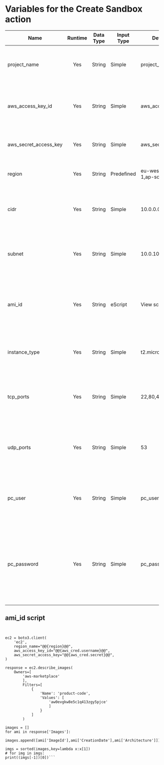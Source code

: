 # Variables for the Create Sandbox action

  |Name        |Runtime  |Data Type   |Input Type  |Default Value|Label       |Description |Secret    |Private  |Mandatory |Regex     |
  | --- | :---: | --- | --- | --- | --- | --- | :---: | :---: | :---: | --- |
  | project_name | Yes | String   | Simple      | project_name |Project Name| Define a unique project name. This project name will be used as a prefix for all necessary objects within AWS and Prism Central|No|No|Yes| `^[a-zA-Z0-9\_]+$` |
  |aws_access_key_id|Yes|String|Simple|aws_access_key_id|AWS Access Key ID|Enter your AWS Access Key ID. The user need the following permissions: AmazonEC2FullAccess, AmazonVPCFullAccess, IAMFullAccess|No|No|Yes||
  |aws_secret_access_key|Yes|String|Simple|aws_secret_access_key|AWS Secret Access Key|Enter the AWS Secret Access Key corresponding to the previously entered AWS Access Key ID|Yes|No|Yes||
  |region     |Yes|String|Predefined|eu-west-2us-west-1,ap-southeast-1|AWS Region|Select the region where you would like to create an image. Default is West Europe 2|No|No|Yes||
  |cidr       |Yes|String|Simple|10.0.0.0/16|VPC CIDR|CIDR for the AWS VCP. |No|No|Yes|^([0-9]{1,3}\.){3}[0-9]{1,3}($|/(16|24))$|
  |subnet     |Yes|String|Simple|10.0.10.0/24|AWS Subnet|This will be the subnet assigning IPs to your VMs in your sandbox. The subnet must fit inside the CIDR|No|No|Yes|^([0-9]{1,3}\.){3}[0-9]{1,3}($|/(16|24))$|
  |ami_id     |Yes|String|eScript|View script|CentOS image ID|This field defaults to the AWS Marketplace Centos 7 x86-64. It is retrieve automatically based on region selected. The image will be used to create a new image for your sandbox|No|No|No||
  |instance_type|Yes|String|Simple|t2.micro|Instance used to create the image for your sandbox|No|Yes|Yes||
  |tcp_ports  |Yes|String|Simple|22,80,443,53|TCP Ports|This is the list of TCP ports that will be open on the AWS security group to allow access to the internet from the instance, allowing to update and install packages|No|No|Yes|^[0-9]+(,[0-9]+)*$|
  |udp_ports  |Yes|String|Simple|53|UDP Ports|This is the list of UDP ports that will be open on the AWS security group to allow access to the internet from the instance, allowing to update and install packages|No|No|Yes|^[0-9]+(,[0-9]+)*$|
  |pc_user    |Yes|String|Simple|pc_user|Prism Central Username|Enter the username of a Prism Central administrator. These credentials will be used to create an AWS account in Prism Central for your sandbox|No|No|Yes||
  |pc_password|Yes|String|Simple|pc_password||Prism Central Password|Enter the password of a Prism Central administrator. These credentials will be used to create an AWS account in Prism Central for your sandbox|Yes|No|Yes||

## ami_id script
```import boto3


ec2 = boto3.client(
    'ec2',
    region_name="@@{region}@@",
    aws_access_key_id="@@{aws_cred.username}@@",
    aws_secret_access_key="@@{aws_cred.secret}@@",
)

response = ec2.describe_images(
    Owners=[
        'aws-marketplace'
        ],
        Filters=[
            {
                'Name': 'product-code',
                'Values': [
                    'aw0evgkw8e5c1q413zgy5pjce'
                    ]
                }
            ]
        )

images = []
for ami in response['Images']:
    images.append([ami['ImageId'],ami['CreationDate'],ami['Architecture']])

imgs = sorted(images,key=lambda x:x[1])
# for img in imgs:
print((imgs[-1])[0])```
